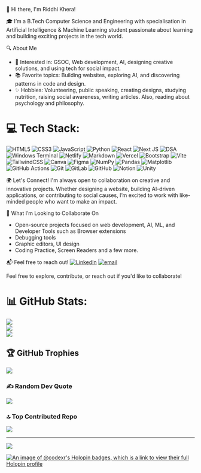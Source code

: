 👋 Hi there, I'm Riddhi Khera!

🎓 I’m a B.Tech Computer Science and Engineering with specialisation in Artificial Intelligence & Machine Learning student passionate about learning and building exciting projects in the tech world.

 🔍 About Me
+ 🌱 Interested in: GSOC, Web development, AI, designing creative solutions, and using tech for social impact.  
+ 📚 Favorite topics: Building websites, exploring AI, and discovering patterns in code and design.
+ ✨ Hobbies: Volunteering, public speaking, creating designs, studying nutrition, raising social awareness, writing articles. Also, reading about psychology and philosophy.

# 💻 Tech Stack:
![HTML5](https://img.shields.io/badge/html5-%23E34F26.svg?style=for-the-badge&logo=html5&logoColor=white) ![CSS3](https://img.shields.io/badge/css3-%231572B6.svg?style=for-the-badge&logo=css3&logoColor=white) ![JavaScript](https://img.shields.io/badge/javascript-%23323330.svg?style=for-the-badge&logo=javascript&logoColor=%23F7DF1E) ![Python](https://img.shields.io/badge/python-3670A0?style=for-the-badge&logo=python&logoColor=ffdd54) ![React](https://img.shields.io/badge/react-%2361DAFB.svg?style=for-the-badge&logo=react&logoColor=black) ![Next JS](https://img.shields.io/badge/next.js-%23000000.svg?style=for-the-badge&logo=next.js&logoColor=white) ![DSA](https://img.shields.io/badge/DSA-F28D35?style=for-the-badge&logo=algorithm&logoColor=white) ![Windows Terminal](https://img.shields.io/badge/Windows%20Terminal-%234D4D4D.svg?style=for-the-badge&logo=windows-terminal&logoColor=white) ![Netlify](https://img.shields.io/badge/netlify-%23000000.svg?style=for-the-badge&logo=netlify&logoColor=#00C7B7) ![Markdown](https://img.shields.io/badge/markdown-%23000000.svg?style=for-the-badge&logo=markdown&logoColor=white) ![Vercel](https://img.shields.io/badge/vercel-%23000000.svg?style=for-the-badge&logo=vercel&logoColor=white) ![Bootstrap](https://img.shields.io/badge/bootstrap-%238511FA.svg?style=for-the-badge&logo=bootstrap&logoColor=white) ![Vite](https://img.shields.io/badge/vite-%23646CFF.svg?style=for-the-badge&logo=vite&logoColor=white) ![TailwindCSS](https://img.shields.io/badge/tailwindcss-%2338B2AC.svg?style=for-the-badge&logo=tailwind-css&logoColor=white) ![Canva](https://img.shields.io/badge/Canva-%2300C4CC.svg?style=for-the-badge&logo=Canva&logoColor=white) ![Figma](https://img.shields.io/badge/figma-%23F24E1E.svg?style=for-the-badge&logo=figma&logoColor=white) ![NumPy](https://img.shields.io/badge/numpy-%23013243.svg?style=for-the-badge&logo=numpy&logoColor=white) ![Pandas](https://img.shields.io/badge/pandas-%23150458.svg?style=for-the-badge&logo=pandas&logoColor=white) ![Matplotlib](https://img.shields.io/badge/Matplotlib-%23ffffff.svg?style=for-the-badge&logo=Matplotlib&logoColor=black) ![GitHub Actions](https://img.shields.io/badge/github%20actions-%232671E5.svg?style=for-the-badge&logo=githubactions&logoColor=white) ![Git](https://img.shields.io/badge/git-%23F05033.svg?style=for-the-badge&logo=git&logoColor=white) ![GitLab](https://img.shields.io/badge/gitlab-%23181717.svg?style=for-the-badge&logo=gitlab&logoColor=white) ![GitHub](https://img.shields.io/badge/github-%23121011.svg?style=for-the-badge&logo=github&logoColor=white) ![Notion](https://img.shields.io/badge/Notion-%23000000.svg?style=for-the-badge&logo=notion&logoColor=white) ![Unity](https://img.shields.io/badge/unity-%23000000.svg?style=for-the-badge&logo=unity&logoColor=white)

 🌍 Let's Connect!
I'm always open to collaboration on creative and innovative projects. Whether designing a website, building AI-driven applications, or contributing to social causes, I’m excited to work with like-minded people who want to make an impact.

💞️ What I’m Looking to Collaborate On
+ Open-source projects focused on web development, AI, ML, and Developer Tools such as Browser extensions
+ Debugging tools
+ Graphic editors, UI design
+ Coding Practice, Screen Readers and a few more.


 📬 Feel free to reach out!
[![LinkedIn](https://img.shields.io/badge/LinkedIn-%230077B5.svg?logo=linkedin&logoColor=white)](https://linkedin.com/in/riddhikhera)
[![email](https://img.shields.io/badge/Email-D14836?logo=gmail&logoColor=white)](mailto:rxiddhi@gmail.com) 

Feel free to explore, contribute, or reach out if you'd like to collaborate!


# 📊 GitHub Stats:
![](https://github-readme-stats.vercel.app/api?username=rxiddhi&theme=dark&hide_border=false&include_all_commits=true&count_private=true)<br/>
![](https://nirzak-streak-stats.vercel.app/?user=rxiddhi&theme=dark&hide_border=false)<br/>
![](https://github-readme-stats.vercel.app/api/top-langs/?username=rxiddhi&theme=dark&hide_border=false&include_all_commits=true&count_private=true&layout=compact)

## 🏆 GitHub Trophies
![](https://github-profile-trophy.vercel.app/?username=rxiddhi&theme=onedark&no-frame=false&no-bg=false&margin-w=4)

### ✍️ Random Dev Quote
![](https://quotes-github-readme.vercel.app/api?type=horizontal&theme=radical)

### 🔝 Top Contributed Repo
![](https://github-contributor-stats.vercel.app/api?username=rxiddhi&limit=5&theme=dark&combine_all_yearly_contributions=true)

---
[![](https://visitcount.itsvg.in/api?id=rxiddhi&icon=0&color=9)](https://visitcount.itsvg.in)



<!---
code-x-r/code-x-r is a ✨ special ✨ repository because its `README.md` (this file) appears on your GitHub profile.
You can click the Preview link to take a look at your changes.
--->
[![An image of @codexr's Holopin badges, which is a link to view their full Holopin profile](https://holopin.me/codexr)](https://holopin.io/@codexr)

